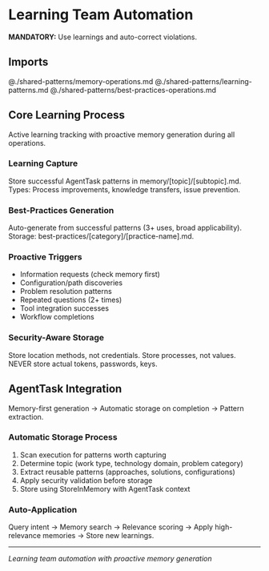 # Learning Team Automation

**MANDATORY:** Use learnings and auto-correct violations.

## Imports
@./shared-patterns/memory-operations.md
@./shared-patterns/learning-patterns.md
@./shared-patterns/best-practices-operations.md

## Core Learning Process
Active learning tracking with proactive memory generation during all operations.

### Learning Capture
Store successful AgentTask patterns in memory/[topic]/[subtopic].md.
Types: Process improvements, knowledge transfers, issue prevention.

### Best-Practices Generation
Auto-generate from successful patterns (3+ uses, broad applicability).
Storage: best-practices/[category]/[practice-name].md.

### Proactive Triggers
- Information requests (check memory first)
- Configuration/path discoveries
- Problem resolution patterns
- Repeated questions (2+ times)
- Tool integration successes
- Workflow completions

### Security-Aware Storage
Store location methods, not credentials.
Store processes, not values.
NEVER store actual tokens, passwords, keys.

## AgentTask Integration
Memory-first generation → Automatic storage on completion → Pattern extraction.

### Automatic Storage Process
1. Scan execution for patterns worth capturing
2. Determine topic (work type, technology domain, problem category)
3. Extract reusable patterns (approaches, solutions, configurations)
4. Apply security validation before storage
5. Store using StoreInMemory with AgentTask context

### Auto-Application
Query intent → Memory search → Relevance scoring → Apply high-relevance memories → Store new learnings.

---
*Learning team automation with proactive memory generation*